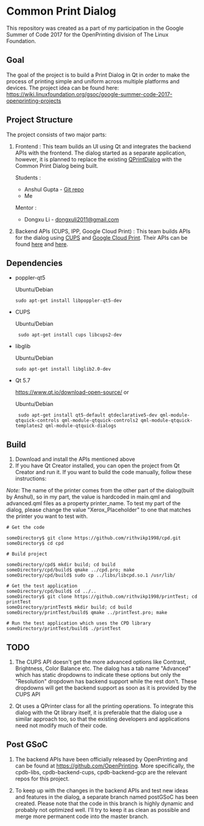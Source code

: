 # Common Print Dialog
This repository was created as a part of my participation in the Google Summer of Code 2017 for the OpenPrinting division of The Linux Foundation.

## Goal
The goal of the project is to build a Print Dialog in Qt in order to make the process of printing simple and uniform across multiple platforms and devices. The project idea can be found here: https://wiki.linuxfoundation.org/gsoc/google-summer-code-2017-openprinting-projects

## Project Structure
The project consists of two major parts:
1. Frontend : This team builds an UI using Qt and integrates the backend APIs with the frontend. The dialog started as a separate application, however, it is planned to replace the existing [QPrintDialog](http://doc.qt.io/qt-5/qprintdialog.html) with the Common Print Dialog being built.

    Students :
    * Anshul Gupta - [Git repo](https://github.com/anshulgupta0803/common-print-dialog)
    * Me
    
    Mentor :
    * Dongxu Li - dongxuli2011@gmail.com


2. Backend APIs (CUPS, IPP, Google Cloud Print) : This team builds APIs for the dialog using [CUPS](https://www.cups.org/doc/api-cups.html) and [Google Cloud Print](https://www.google.com/cloudprint/#printers). Their APIs can be found [here](https://github.com/NilanjanaLodh/PrintDialog_Backend) and [here](https://github.com/dracarys09/gcp-backend).

## Dependencies
* poppler-qt5
    
    Ubuntu/Debian
    
    ``` sudo apt-get install libpoppler-qt5-dev ```
* CUPS
    
    Ubuntu/Debian
    
    ``` sudo apt-get install cups libcups2-dev```
* libglib
    
    Ubuntu/Debian
    
    ``` sudo apt-get install libglib2.0-dev ```
* Qt 5.7
    
    https://www.qt.io/download-open-source/ or
    
    Ubuntu/Debian
    
    ``` sudo apt-get install qt5-default qtdeclarative5-dev qml-module-qtquick-controls qml-module-qtquick-controls2 qml-module-qtquick-templates2 qml-module-qtquick-dialogs```

## Build

1. Download and install the APIs mentioned above
2. If you have Qt Creator installed, you can open the project from Qt Creator and run it. If you want to build the code manually, follow these instructions:

*Note:* The name of the printer comes from the other part of the dialog(built by Anshul), so in my part, the value is hardcoded in main.qml and advanced.qml files as a property printer_name. To test my part of the dialog, please change the value "Xerox_Placeholder" to one that matches the printer you want to test with.

```
# Get the code

someDirectory$ git clone https://github.com/rithvikp1998/cpd.git
someDirectory$ cd cpd

# Build project

someDirectory/cpd$ mkdir build; cd build
someDirectory/cpd/build$ qmake ../cpd.pro; make
someDirectory/cpd/build$ sudo cp ../libs/libcpd.so.1 /usr/lib/

# Get the test application
someDirectory/cpd/build$ cd ../..
someDirectory$ git clone https://github.com/rithvikp1998/printTest; cd printTest
someDirectory/printTest$ mkdir build; cd build
someDirectory/printTest/build$ qmake ../printTest.pro; make

# Run the test application which uses the CPD library
someDirectory/printTest/build$ ./printTest

```

## TODO

1. The CUPS API doesn't get the more advanced options like Contrast, Brightness, Color Balance etc. The dialog has a tab name "Advanced" which has static dropdowns to indicate these options but only the "Resolution" dropdown has backend support while the rest don't. These dropdowns will get the backend support as soon as it is provided by the CUPS API

2. Qt uses a QPrinter class for all the printing operations. To integrate this dialog with the Qt library itself, it is preferable that the dialog use a similar approach too, so that the existing developers and applications need not modify much of their code.

## Post GSoC

1. The backend APIs have been officially released by OpenPrinting and can be found at https://github.com/OpenPrinting. More specifically, the cpdb-libs, cpdb-backend-cups, cpdb-backend-gcp are the relevant repos for this project.

2. To keep up with the changes in the backend APIs and test new ideas and features in the dialog, a separate branch named postGSoC has been created. Please note that the code in this branch is highly dynamic and probably not optimized well. I'll try to keep it as clean as possible and merge more permanent code into the master branch.
